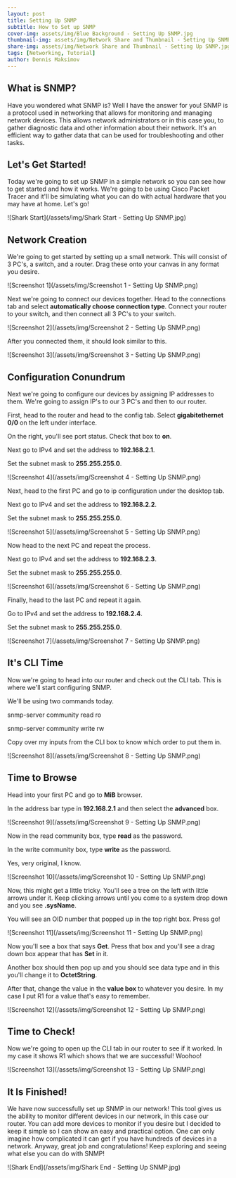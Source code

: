 ```yaml
---
layout: post
title: Setting Up SNMP
subtitle: How to Set up SNMP
cover-img: assets/img/Blue Background - Setting Up SNMP.jpg
thumbnail-img: assets/img/Network Share and Thumbnail - Setting Up SNMP.jpg
share-img: assets/img/Network Share and Thumbnail - Setting Up SNMP.jpg
tags: [Networking, Tutorial]
author: Dennis Maksimov
---
```


## What is SNMP?

Have you wondered what SNMP is? Well I have the answer for you! SNMP is a protocol used in networking that allows for monitoring and managing network devices. This allows network administrators or in this case you, to gather diagnostic data and other information about their network. It's an efficient way to gather data that can be used for troubleshooting and other tasks.

## Let's Get Started!

Today we're going to set up SNMP in a simple network so you can see how to get started and how it works. We're going to be using Cisco Packet Tracer and it'll be simulating what you can do with actual hardware that you may have at home. Let's go!

![Shark Start](/assets/img/Shark Start - Setting Up SNMP.jpg)

## Network Creation

We're going to get started by setting up a small network. This will consist of 3 PC's, a switch, and a router. Drag these onto your canvas in any format you desire.

![Screenshot 1](/assets/img/Screenshot 1 - Setting Up SNMP.png)

Next we're going to connect our devices together. Head to the connections tab and select **automatically choose connection type**. Connect your router to your switch, and then connect all 3 PC's to your switch.

![Screenshot 2](/assets/img/Screenshot 2 - Setting Up SNMP.png)

After you connected them, it should look similar to this.

![Screenshot 3](/assets/img/Screenshot 3 - Setting Up SNMP.png)

## Configuration Conundrum

Next we're going to configure our devices by assigning IP addresses to them. We're going to assign IP's to our 3 PC's and then to our router. 

First, head to the router and head to the config tab. Select **gigabitethernet 0/0** on the left under interface.

On the right, you'll see port status. Check that box to **on**.

Next go to IPv4 and set the address to **192.168.2.1**.

Set the subnet mask to **255.255.255.0**.

![Screenshot 4](/assets/img/Screenshot 4 - Setting Up SNMP.png)

Next, head to the first PC and go to ip configuration under the desktop tab.

Next go to IPv4 and set the address to **192.168.2.2**.

Set the subnet mask to **255.255.255.0**.

![Screenshot 5](/assets/img/Screenshot 5 - Setting Up SNMP.png)

Now head to the next PC and repeat the process.

Next go to IPv4 and set the address to **192.168.2.3**.

Set the subnet mask to **255.255.255.0**.

![Screenshot 6](/assets/img/Screenshot 6 - Setting Up SNMP.png)

Finally, head to the last PC and repeat it again.

Go to IPv4 and set the address to **192.168.2.4**.

Set the subnet mask to **255.255.255.0**.

![Screenshot 7](/assets/img/Screenshot 7 - Setting Up SNMP.png)

## It's CLI Time

Now we're going to head into our router and check out the CLI tab. This is where we'll start configuring SNMP.

We'll be using two commands today. 

snmp-server community read ro

snmp-server community write rw

Copy over my inputs from the CLI box to know which order to put them in.

![Screenshot 8](/assets/img/Screenshot 8 - Setting Up SNMP.png)

## Time to Browse

Head into your first PC and go to **MiB** browser. 

In the address bar type in **192.168.2.1** and then select the **advanced** box.

![Screenshot 9](/assets/img/Screenshot 9 - Setting Up SNMP.png)

Now in the read community box, type **read** as the password.

In the write community box, type **write** as the password. 

Yes, very original, I know. 

![Screenshot 10](/assets/img/Screenshot 10 - Setting Up SNMP.png)

Now, this might get a little tricky. You'll see a tree on the left with little arrows under it. Keep clicking arrows until you come to a system drop down and you see **.sysName**.

You will see an OID number that popped up in the top right box. Press go!

![Screenshot 11](/assets/img/Screenshot 11 - Setting Up SNMP.png)

Now you'll see a box that says **Get**. Press that box and you'll see a drag down box appear that has **Set** in it. 

Another box should then pop up and you should see data type and in this you'll change it to **OctetString**. 

After that, change the value in the **value box** to whatever you desire. In my case I put R1 for a value that's easy to remember.

![Screenshot 12](/assets/img/Screenshot 12 - Setting Up SNMP.png)

## Time to Check!

Now we're going to open up the CLI tab in our router to see if it worked. In my case it shows R1 which shows that we are successful! Woohoo!

![Screenshot 13](/assets/img/Screenshot 13 - Setting Up SNMP.png)

## It Is Finished!

We have now successfully set up SNMP in our network! This tool gives us the ability to monitor different devices in our network, in this case our router. You can add more devices to monitor if you desire but I decided to keep it simple so I can show an easy and practical option. One can only imagine how complicated it can get if you have hundreds of devices in a network. Anyway, great job and congratulations! Keep exploring and seeing what else you can do with SNMP!

![Shark End](/assets/img/Shark End - Setting Up SNMP.jpg)
